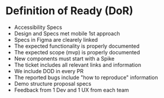 # Definition of Ready (DoR)

- Accessibility Specs
- Design and Specs met mobile 1st approach
- Specs in Figma are clearely linked
- The expected functionality is properly documented
- The expected scope (mvp) is properly documented
- New components must start with a Spike
- The ticket includes all relevant links and information
- We include DOD in every PR
- The reported bugs include "how to reproduce" information
- Demo structure proposal specs
- Feedback from 1 Dev and 1 UX from each team
